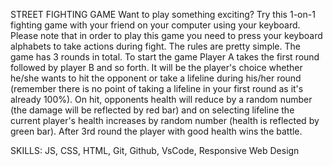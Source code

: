 STREET FIGHTING GAME
Want to play something exciting? Try this 1-on-1 fighting game with your friend on your computer using your keyboard.
Please note that in order to play this game you need to press your keyboard alphabets to take actions during fight. The rules
are pretty simple. The game has 3 rounds in total. To start the game Player A takes the first round followed by player B and so forth. It will be the player's choice whether he/she wants to hit the opponent or take a lifeline during his/her round (remember there is no point of taking a lifeline in your first round as it's already 100%). On hit, opponents health will reduce by a random number (the damage will be reflected by red bar) and on selecting lifeline the current player's health increases by random number (health is reflected by green bar). After 3rd round the player with good health wins the battle.

SKILLS: JS, CSS, HTML, Git, Github, VsCode, Responsive Web Design 